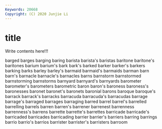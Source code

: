 ```yaml
---
Keywords: 20668
Copyright: (C) 2020 Junjie Li
---
```


# title

Write contents here!!!

barged
barges 
barging 
baring 
barista 
barista's 
baristas 
baritone 
baritone's 
baritones 
barium
barium's 
bark 
bark's 
barked 
barker 
barker's 
barkers 
barking 
barks 
barley
barley's 
barmaid 
barmaid's 
barmaids 
barman 
barn 
barn's 
barnacle 
barnacle's 
barnacles
barns 
barnstorm 
barnstormed 
barnstorming 
barnstorms 
barnyard 
barnyard's 
barnyards 
barometer 
barometer's
barometers 
barometric 
baron 
baron's 
baroness 
baroness's 
baronesses 
baronet 
baronet's 
baronets
baronial 
barons 
baroque 
baroque's 
barrack 
barrack's 
barracks 
barracuda 
barracuda's 
barracudas
barrage 
barrage's 
barraged 
barrages 
barraging 
barred 
barrel 
barrel's 
barrelled 
barrelling
barrels 
barren 
barren's 
barrener 
barrenest 
barrenness 
barrenness's 
barrens 
barrette 
barrette's
barrettes 
barricade 
barricade's 
barricaded 
barricades 
barricading 
barrier 
barrier's 
barriers 
barring
barrings 
barrio 
barrio's 
barrios 
barrister 
barrister's 
barristers 
barroom 
